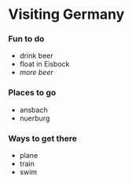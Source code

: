 # Visiting Germany

### Fun to do
- drink beer
- float in Eisbock
- *more beer*

### Places to go
- ansbach
- nuerburg

### Ways to get there
- plane
- train
- swim
